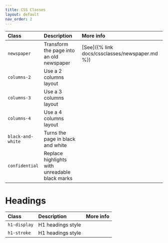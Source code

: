 ```yaml
---
title: CSS Classes
layout: default
nav_order: 2
---
```


| Class             | Description                                    | More info  |
|:------------------|:-----------------------------------------------|:-----------|
| `newspaper`       | Transform the page into an old newspaper       | [See]({% link docs/cssclasses/newspaper.md %}) |
| `columns-2`       | Use a 2 columns layout                         |            |
| `columns-3`       | Use a 3 columns layout                         |            |
| `columns-4`       | Use a 4 columns layout                         |            |
| `black-and-white` | Turns the page in black and white              |            |
| `confidential`    | Replace highlights with unreadable black marks |            |

# Headings

| Class        | Description       | More info  |
|:-------------|:------------------|:-----------|
| `h1-display` | H1 headings style |            |
| `h1-stroke`  | H1 headings style |            |